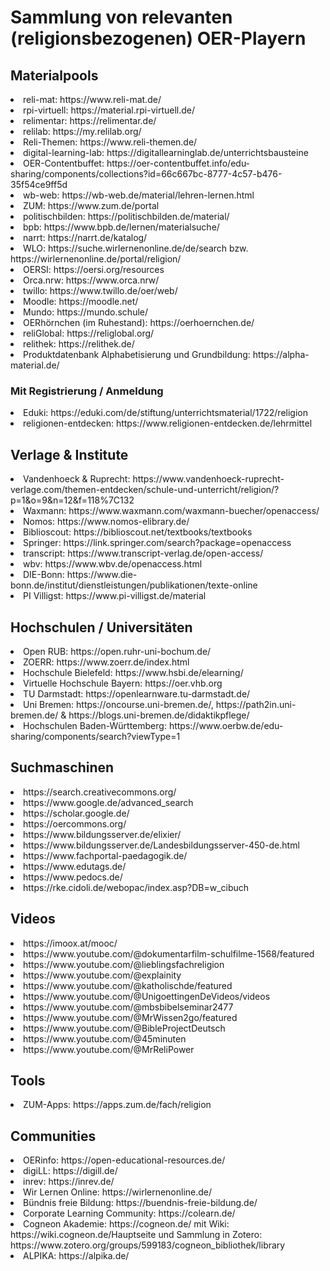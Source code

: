 # Sammlung von relevanten (religionsbezogenen) OER-Playern

## Materialpools

<li>reli-mat: https://www.reli-mat.de/</li>
<li>rpi-virtuell: https://material.rpi-virtuell.de/</li>
<li>relimentar: https://relimentar.de/</li>
<li>relilab: https://my.relilab.org/</li>
<li>Reli-Themen: https://www.reli-themen.de/</li>
<li>digital-learning-lab: https://digitallearninglab.de/unterrichtsbausteine</li>
<li>OER-Contentbuffet: https://oer-contentbuffet.info/edu-sharing/components/collections?id=66c667bc-8777-4c57-b476-35f54ce9ff5d</li>
<li>wb-web: https://wb-web.de/material/lehren-lernen.html</li>
<li>ZUM: https://www.zum.de/portal</li>
<li>politischbilden: https://politischbilden.de/material/</li>
<li>bpb: https://www.bpb.de/lernen/materialsuche/</li>
<li>narrt: https://narrt.de/katalog/</li>
<li>WLO: https://suche.wirlernenonline.de/de/search bzw. https://wirlernenonline.de/portal/religion/</li> 
<li>OERSI: https://oersi.org/resources</li> 
<li>Orca.nrw: https://www.orca.nrw/</li> 
<li>twillo: https://www.twillo.de/oer/web/</li> 
<li>Moodle: https://moodle.net/</li> 
<li>Mundo: https://mundo.schule/</li> 
<li>OERhörnchen (im Ruhestand): https://oerhoernchen.de/</li>
<li>reliGlobal: https://religlobal.org/</li>
<li>relithek: https://relithek.de/</li>
<li>Produktdatenbank Alphabetisierung und Grundbildung: https://alpha-material.de/</li>



### Mit Registrierung / Anmeldung

<li>Eduki: https://eduki.com/de/stiftung/unterrichtsmaterial/1722/religion</li>
<li>religionen-entdecken: https://www.religionen-entdecken.de/lehrmittel</li>

## Verlage & Institute

<li>Vandenhoeck & Ruprecht: https://www.vandenhoeck-ruprecht-verlage.com/themen-entdecken/schule-und-unterricht/religion/?p=1&o=9&n=12&f=118%7C132</</li>
<li>Waxmann: https://www.waxmann.com/waxmann-buecher/openaccess/</li>
<li>Nomos: https://www.nomos-elibrary.de/</li>
<li>Biblioscout: https://biblioscout.net/textbooks/textbooks</li>
<li>Springer: https://link.springer.com/search?package=openaccess</li>
<li>transcript: https://www.transcript-verlag.de/open-access/</li>
<li>wbv: https://www.wbv.de/openaccess.html</li>
<li>DIE-Bonn: https://www.die-bonn.de/institut/dienstleistungen/publikationen/texte-online</li>
<li>PI Villigst: https://www.pi-villigst.de/material</li>

## Hochschulen / Universitäten
<li>Open RUB: https://open.ruhr-uni-bochum.de/</li>
<li>ZOERR: https://www.zoerr.de/index.html</li>
<li>Hochschule Bielefeld: https://www.hsbi.de/elearning/</li>
<li>Virtuelle Hochschule Bayern: https://oer.vhb.org</li>
<li>TU Darmstadt: https://openlearnware.tu-darmstadt.de/</li>
<li>Uni Bremen: https://oncourse.uni-bremen.de/, https://path2in.uni-bremen.de/ & https://blogs.uni-bremen.de/didaktikpflege/</li>
<li>Hochschulen Baden-Württemberg: https://www.oerbw.de/edu-sharing/components/search?viewType=1</li>


## Suchmaschinen
<li>https://search.creativecommons.org/</li>
<li>https://www.google.de/advanced_search</li>
<li>https://scholar.google.de/</li>
<li>https://oercommons.org/</li>
<li>https://www.bildungsserver.de/elixier/</li>
<li>https://www.bildungsserver.de/Landesbildungsserver-450-de.html</li>
<li>https://www.fachportal-paedagogik.de/</li>
<li>https://www.edutags.de/</li>
<li>https://www.pedocs.de/</li>
<li>https://rke.cidoli.de/webopac/index.asp?DB=w_cibuch</li>

## Videos

<li>https://imoox.at/mooc/</li>
<li>https://www.youtube.com/@dokumentarfilm-schulfilme-1568/featured</li>
<li>https://www.youtube.com/@lieblingsfachreligion</li>
<li>https://www.youtube.com/@explainity</li>
<li>https://www.youtube.com/@katholischde/featured</li>
<li>https://www.youtube.com/@UnigoettingenDeVideos/videos</li>
<li>https://www.youtube.com/@mbsbibelseminar2477</li>
<li>https://www.youtube.com/@MrWissen2go/featured</li>
<li>https://www.youtube.com/@BibleProjectDeutsch</li>
<li>https://www.youtube.com/@45minuten</li>
<li>https://www.youtube.com/@MrReliPower</li>

## Tools

<li>ZUM-Apps: https://apps.zum.de/fach/religion</li>

## Communities

<li>OERinfo: https://open-educational-resources.de/</li>
<li>digiLL: https://digill.de/</li>
<li>inrev: https://inrev.de/</li>
<li>Wir Lernen Online: https://wirlernenonline.de/</li>
<li>Bündnis freie Bildung: https://buendnis-freie-bildung.de/</li>
<li>Corporate Learning Community: https://colearn.de/</li>
<li>Cogneon Akademie: https://cogneon.de/ mit Wiki: https://wiki.cogneon.de/Hauptseite und Sammlung in Zotero: https://www.zotero.org/groups/599183/cogneon_bibliothek/library</li>
<li>ALPIKA: https://alpika.de/</li>
